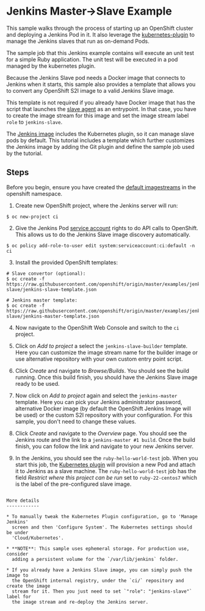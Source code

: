 Jenkins Master->Slave Example
=============================
This sample walks through the process of starting up an OpenShift cluster and deploying a Jenkins Pod in it.
It also leverage the [kubernetes-plugin](https://wiki.jenkins-ci.org/display/JENKINS/Kubernetes+Plugin) to manage
the Jenkins slaves that run as on-demand Pods.

The sample job that this Jenkins example contains will execute an unit test for
a simple Ruby application. The unit test will be executed in a pod managed by
the kubernetes plugin.

Because the Jenkins Slave pod needs a Docker image that connects to Jenkins
when it starts, this sample also provides a template that allows you to convert
any OpenShift S2I image to a valid Jenkins Slave image.

This template is not required if you already have Docker image that has the
script that launches the [slave
agent](https://wiki.jenkins-ci.org/display/JENKINS/Distributed+builds#Distributedbuilds-Launchslaveagentheadlessly)
as an entrypoint. In that case, you have to create the image stream for this
image and set the image stream label `role` to `jenkins-slave`.

The [Jenkins image](https://github.com/openshift/jenkins) includes the
Kubernetes plugin, so it can manage slave pods by default. This tutorial
includes a template which further customizes the Jenkins image by adding the Git
plugin and define the sample job used by the tutorial.

Steps
------
Before you begin, ensure you have created the [default imagestreams](https://docs.openshift.org/latest/install_config/imagestreams_templates.html#creating-image-streams-for-openshift-images) in the openshift namespace.

1. Create new OpenShift project, where the Jenkins server will run:
```
$ oc new-project ci
```

2. Give the Jenkins Pod [service account](https://docs.openshift.com/enterprise/latest/admin_guide/service_accounts.html)
   rights to do API calls to OpenShift.  This allows us to do the Jenkins Slave
   image discovery automatically.
```
$ oc policy add-role-to-user edit system:serviceaccount:ci:default -n ci
```

3. Install the provided OpenShift templates:
```
# Slave convertor (optional):
$ oc create -f https://raw.githubusercontent.com/openshift/origin/master/examples/jenkins/master-slave/jenkins-slave-template.json

# Jenkins master template:
$ oc create -f https://raw.githubusercontent.com/openshift/origin/master/examples/jenkins/master-slave/jenkins-master-template.json
```

4. Now navigate to the OpenShift Web Console and switch to the `ci` project.

5. Click on *Add to project* a select the `jenkins-slave-builder` template. Here
   you can customize the image stream name for the builder image or use
   alternative repository with your own custom entry point script.

6. Click *Create* and navigate to *Browse/Builds*. You should see the build
   running. Once this build finish, you should have the Jenkins Slave image
   ready to be used.

7. Now click on *Add to project* again and select the `jenkins-master` template.
   Here you can pick your Jenkins administrator password, alternative Docker
   image (by default the OpenShift Jenkins Image will be used) or the custom S2I
   repository with your configuration. For this sample, you don't need to change
   these values.

8. Click *Create* and navigate to the *Overview* page. You should see the
   Jenkins route and the link to a `jenkins-master #1 build`. Once the build
   finish, you can follow the link and navigate to your new Jenkins server.

9. In the Jenkins, you should see the `ruby-hello-world-test` job. When you
   start this job, the [Kubernetes plugin](https://wiki.jenkins-ci.org/display/JENKINS/Kubernetes+Plugin)
   will provision a new Pod and attach it to Jenkins as a slave machine. The
   `ruby-hello-world-test` job has the field *Restrict where this project can be
   run* set to `ruby-22-centos7` which is the label of the pre-configured slave
   image.
```

More details
------------

* To manually tweak the Kubernetes Plugin configuration, go to 'Manage Jenkins'
  screen and then 'Configure System'. The Kubernetes settings should be under
  'Cloud/Kubernetes'.

* **NOTE**: This sample uses ephemeral storage. For production use, consider
  adding a persistent volume for the `/var/lib/jenkins` folder.

* If you already have a Jenkins Slave image, you can simply push the image to
  the OpenShift internal registry, under the `ci/` repository and create the image
  stream for it. Then you just need to set `"role": "jenkins-slave"` label for
  the image stream and re-deploy the Jenkins server.
